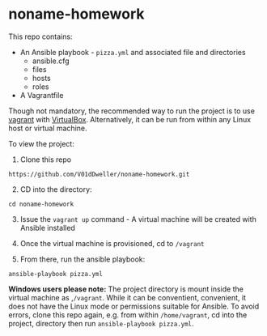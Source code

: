 # noname-homework

This repo contains:

* An Ansible playbook - `pizza.yml` and associated file and directories
  * ansible.cfg
  * files
  * hosts
  * roles
* A Vagrantfile

Though not mandatory, the recommended way to run the project is to use
[vagrant](https://www.vagrantup.com/) with
[VirtualBox](https://www.virtualbox.org/). Alternatively, it can be run from
within any Linux host or virtual machine.

To view the project:

1. Clone this repo

```
https://github.com/V01dDweller/noname-homework.git
```

2. CD into the directory:

```
cd noname-homework
```

3. Issue the `vagrant up` command - A virtual machine will be created with
Ansible installed
4. Once the virtual machine is provisioned, cd to `/vagrant`

5. From there, run the ansible playbook:

```
ansible-playbook pizza.yml
```

**Windows users please note:** The project directory is mount inside the
virtual machine as ,`/vagrant`. While it can be conventient, convenient, it
does not have the Linux mode or permissions suitable for Ansible. To avoid
errors, clone this repo again, e.g. from within `/home/vagrant`, cd into the
project, directory then run `ansible-playbook pizza.yml`.

